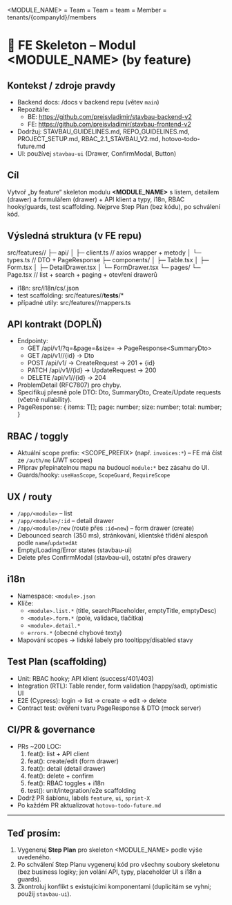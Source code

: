 <MODULE_NAME> = Team
<Module> = Team
<module> = team
<ModuleDto> = Member
<resource> = tenants/{companyId}/members

# 🔰 FE Skeleton – Modul <MODULE_NAME> (by feature)

## Kontekst / zdroje pravdy
- Backend docs: /docs v backend repu (větev `main`)
- Repozitáře:
    - BE: https://github.com/preisvladimir/stavbau-backend-v2
    - FE: https://github.com/preisvladimir/stavbau-frontend-v2
- Dodržuj: STAVBAU_GUIDELINES.md, REPO_GUIDELINES.md, PROJECT_SETUP.md, RBAC_2.1_STAVBAU_V2.md, hotovo-todo-future.md
- UI: používej `stavbau-ui` (Drawer, ConfirmModal, Button)

## Cíl
Vytvoř „by feature“ skeleton modulu **<MODULE_NAME>** s listem, detailem (drawer) a formulářem (drawer) + API klient a typy, i18n, RBAC hooky/guards, test scaffolding. Nejprve Step Plan (bez kódu), po schválení kód.

## Výsledná struktura (v FE repu)
src/features/<module>/
├─ api/
│  ├─ client.ts              // axios wrapper + metody
│  └─ types.ts               // DTO + PageResponse<T>
├─ components/
│  ├─ <Module>Table.tsx
│  ├─ <Module>Form.tsx
│  ├─ <Module>DetailDrawer.tsx
│  └─ <Module>FormDrawer.tsx
└─ pages/
└─ <Module>Page.tsx       // list + search + paging + otevření drawerů

+ i18n: src/i18n/cs/<module>.json
+ test scaffolding: src/features/<module>/__tests__/*
+ případné utily: src/features/<module>/mappers.ts

## API kontrakt (DOPLŇ)
- Endpointy:
    - GET   /api/v1/<resource>?q=&page=&size=  → PageResponse<<ModuleDto>SummaryDto>
    - GET   /api/v1/<resource>/{id}            → <ModuleDto>Dto
    - POST  /api/v1/<resource>                 → Create<ModuleDto>Request → 201 + {id}
    - PATCH /api/v1/<resource>/{id}            → Update<ModuleDto>Request → 200
    - DELETE /api/v1/<resource>/{id}           → 204
- ProblemDetail (RFC7807) pro chyby.
- Specifikuj přesně pole DTO: <ModuleDto>Dto, <ModuleDto>SummaryDto, Create/Update requests (včetně nullability).
- PageResponse<T>: { items: T[]; page: number; size: number; total: number; }

## RBAC / toggly
- Aktuální scope prefix: <SCOPE_PREFIX> (např. `invoices:*`) – FE má číst ze `/auth/me` (JWT scopes)
- Připrav přepínatelnou mapu na budoucí `module:*` bez zásahu do UI.
- Guards/hooky: `useHasScope`, `ScopeGuard`, `RequireScope`

## UX / routy
- `/app/<module>` – list
- `/app/<module>/:id` – detail drawer
- `/app/<module>/new` (route přes `:id=new`) – form drawer (create)
- Debounced search (350 ms), stránkování, klientské třídění alespoň podle `name`/`updatedAt`
- Empty/Loading/Error states (stavbau-ui)
- Delete přes ConfirmModal (stavbau-ui), ostatní přes drawery

## i18n
- Namespace: `<module>.json`
- Klíče:
    - `<module>.list.*` (title, searchPlaceholder, emptyTitle, emptyDesc)
    - `<module>.form.*` (pole, validace, tlačítka)
    - `<module>.detail.*`
    - `errors.*` (obecné chybové texty)
- Mapování scopes → lidské labely pro tooltippy/disabled stavy

## Test Plan (scaffolding)
- Unit: RBAC hooky; API klient (success/401/403)
- Integration (RTL): Table render, form validation (happy/sad), optimistic UI
- E2E (Cypress): login → list → create → edit → delete
- Contract test: ověření tvaru PageResponse & DTO (mock server)

## CI/PR & governance
- PRs ~200 LOC:
    1) feat(<module>): list + API client
    2) feat(<module>): create/edit (form drawer)
    3) feat(<module>): detail (detail drawer)
    4) feat(<module>): delete + confirm
    5) feat(<module>): RBAC toggles + i18n
    6) test(<module>): unit/integration/e2e scaffolding
- Dodrž PR šablonu, labels `feature`, `ui`, `sprint-X`
- Po každém PR aktualizovat `hotovo-todo-future.md`

---

## Teď prosím:
1) Vygeneruj **Step Plan** pro skeleton <MODULE_NAME> podle výše uvedeného.
2) Po schválení Step Planu vygeneruj kód pro všechny soubory skeletonu (bez business logiky; jen volání API, typy, placeholder UI s i18n a guards).
3) Zkontroluj konflikt s existujícími komponentami (duplicitám se vyhni; použij `stavbau-ui`).
